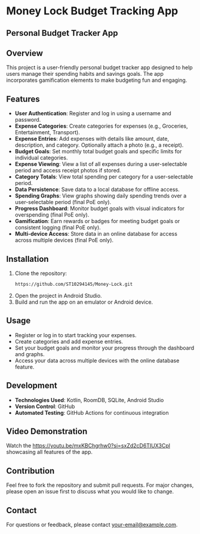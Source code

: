 # Money Lock Budget Tracking App 
## Personal Budget Tracker App

## Overview

This project is a user-friendly personal budget tracker app designed to help users manage their spending habits and savings goals. The app incorporates gamification elements to make budgeting fun and engaging.

## Features

- **User Authentication**: Register and log in using a username and password.
- **Expense Categories**: Create categories for expenses (e.g., Groceries, Entertainment, Transport).
- **Expense Entries**: Add expenses with details like amount, date, description, and category. Optionally attach a photo (e.g., a receipt).
- **Budget Goals**: Set monthly total budget goals and specific limits for individual categories.
- **Expense Viewing**: View a list of all expenses during a user-selectable period and access receipt photos if stored.
- **Category Totals**: View total spending per category for a user-selectable period.
- **Data Persistence**: Save data to a local database for offline access.
- **Spending Graphs**: View graphs showing daily spending trends over a user-selectable period (final PoE only).
- **Progress Dashboard**: Monitor budget goals with visual indicators for overspending (final PoE only).
- **Gamification**: Earn rewards or badges for meeting budget goals or consistent logging (final PoE only).
- **Multi-device Access**: Store data in an online database for access across multiple devices (final PoE only).

## Installation

1. Clone the repository:
   ```bash
   https://github.com/ST10294145/Money-Lock.git
   ```
2. Open the project in Android Studio.
3. Build and run the app on an emulator or Android device.

## Usage

- Register or log in to start tracking your expenses.
- Create categories and add expense entries.
- Set your budget goals and monitor your progress through the dashboard and graphs.
- Access your data across multiple devices with the online database feature.

## Development

- **Technologies Used**: Kotlin, RoomDB, SQLite, Android Studio
- **Version Control**: GitHub
- **Automated Testing**: GitHub Actions for continuous integration

## Video Demonstration

Watch the https://youtu.be/mxKBChgrhw0?si=sxZd2cD6TIUX3Cpl showcasing all features of the app.

## Contribution

Feel free to fork the repository and submit pull requests. For major changes, please open an issue first to discuss what you would like to change.

## Contact

For questions or feedback, please contact [your-email@example.com](mailto:your-email@example.com).

